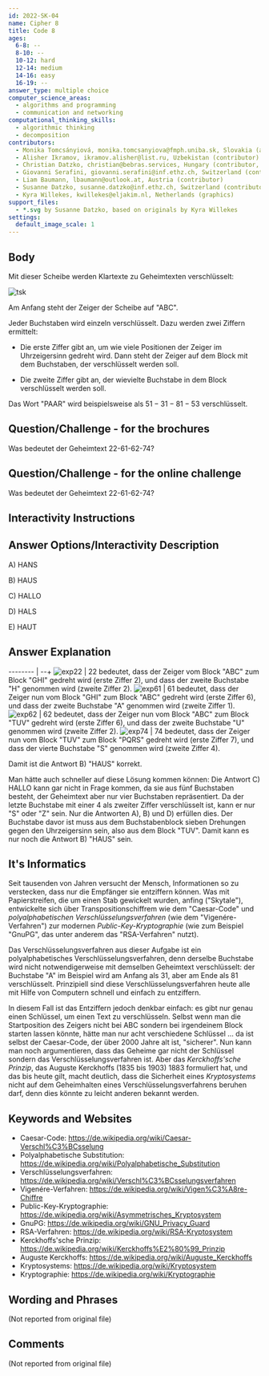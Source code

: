 ```yaml
---
id: 2022-SK-04
name: Cipher 8
title: Code 8
ages:
  6-8: --
  8-10: --
  10-12: hard
  12-14: medium
  14-16: easy
  16-19: --
answer_type: multiple choice
computer_science_areas:
  - algorithms and programming
  - communication and networking
computational_thinking_skills:
  - algorithmic thinking
  - decomposition
contributors:
  - Monika Tomcsányiová, monika.tomcsanyiova@fmph.uniba.sk, Slovakia (author)
  - Alisher Ikramov, ikramov.alisher@list.ru, Uzbekistan (contributor)
  - Christian Datzko, christian@bebras.services, Hungary (contributor, translation from English into German)
  - Giovanni Serafini, giovanni.serafini@inf.ethz.ch, Switzerland (contributor)
  - Liam Baumann, lbaumann@outlook.at, Austria (contributor)
  - Susanne Datzko, susanne.datzko@inf.ethz.ch, Switzerland (contributor, graphics)
  - Kyra Willekes, kwillekes@eljakim.nl, Netherlands (graphics)
support_files:
  - *.svg by Susanne Datzko, based on originals by Kyra Willekes
settings:
  default_image_scale: 1
---
```


[tsk]: graphics/2022-SK-04-taskbody-compatible.svg "Scheibe zum Verschlüsseln"
[exp22]: graphics/2022-SK-04-explanation22.svg "Code 22 bedeutet H (150px)"
[exp61]: graphics/2022-SK-04-explanation61.svg "Code 61 bedeutet A (150px)"
[exp62]: graphics/2022-SK-04-explanation62.svg "Code 62 bedeutet U (150px)"
[exp74]: graphics/2022-SK-04-explanation74.svg "Code 74 bedeutet S (150px)"


## Body

Mit dieser Scheibe werden Klartexte zu Geheimtexten verschlüsselt:

![tsk]

Am Anfang steht der Zeiger der Scheibe auf "ABC".

Jeder Buchstaben wird einzeln verschlüsselt. Dazu werden zwei Ziffern ermittelt:

 - Die erste Ziffer gibt an, um wie viele Positionen der Zeiger im Uhrzeigersinn gedreht wird. Dann steht der Zeiger auf dem Block mit dem Buchstaben, der verschlüsselt werden soll.

 - Die zweite Ziffer gibt an, der wievielte Buchstabe in dem Block verschlüsselt werden soll.

Das Wort "PAAR" wird beispielsweise als $51-31-81-53$ verschlüsselt.


## Question/Challenge - for the brochures

Was bedeutet der Geheimtext 22-61-62-74?


## Question/Challenge - for the online challenge

Was bedeutet der Geheimtext 22-61-62-74?


## Interactivity Instructions

<!-- empty -->

## Answer Options/Interactivity Description

A) HANS

B) HAUS

C) HALLO

D) HALS

E) HAUT


## Answer Explanation

-------- | --+
![exp22] | 22 bedeutet, dass der Zeiger vom Block "ABC" zum Block "GHI" gedreht wird (erste Ziffer 2), und dass der zweite Buchstabe "H" genommen wird (zweite Ziffer 2).
![exp61] | 61 bedeutet, dass der Zeiger nun vom Block "GHI" zum Block "ABC" gedreht wird (erste Ziffer 6), und dass der zweite Buchstabe "A" genommen wird (zweite Ziffer 1).
![exp62] | 62 bedeutet, dass der Zeiger nun vom Block "ABC" zum Block "TUV" gedreht wird (erste Ziffer 6), und dass der zweite Buchstabe "U" genommen wird (zweite Ziffer 2).
![exp74] | 74 bedeutet, dass der Zeiger nun vom Block "TUV" zum Block "PQRS" gedreht wird (erste Ziffer 7), und dass der vierte Buchstabe "S" genommen wird (zweite Ziffer 4).

Damit ist die Antwort B) "HAUS" korrekt.

Man hätte auch schneller auf diese Lösung kommen können: Die Antwort C) HALLO kann gar nicht in Frage kommen, da sie aus fünf Buchstaben besteht, der Geheimtext aber nur vier Buchstaben repräsentiert. Da der letzte Buchstabe mit einer 4 als zweiter Ziffer verschlüsselt ist, kann er nur "S" oder "Z" sein. Nur die Antworten A), B) und D) erfüllen dies. Der Buchstabe davor ist muss aus dem Buchstabenblock sieben Drehungen gegen den Uhrzeigersinn sein, also aus dem Block "TUV". Damit kann es nur noch die Antwort B) "HAUS" sein.


## It's Informatics

Seit tausenden von Jahren versucht der Mensch, Informationen so zu verstecken, dass nur die Empfänger sie entziffern können. Was mit Papierstreifen, die um einen Stab gewickelt wurden, anfing ("Skytale"), entwickelte sich über Transpositionschiffrem wie dem "Caesar-Code" und _polyalphabetischen_ _Verschlüsselungsverfahren_ (wie dem "Vigenére-Verfahren") zur modernen _Public-Key-Kryptographie_ (wie zum Beispiel "GnuPG", das unter anderem das "RSA-Verfahren" nutzt).

Das Verschlüsselungsverfahren aus dieser Aufgabe ist ein polyalphabetisches Verschlüsselungsverfahren, denn derselbe Buchstabe wird nicht notwendigerweise mit demselben Geheimtext verschlüsselt: der Buchstabe "A" im Beispiel wird am Anfang als 31, aber am Ende als 81 verschlüsselt. Prinzipiell sind diese Verschlüsselungsverfahren heute alle mit Hilfe von Computern schnell und einfach zu entziffern.

In diesem Fall ist das Entziffern jedoch denkbar einfach: es gibt nur genau einen Schlüssel, um einen Text zu verschlüsseln. Selbst wenn man die Startposition des Zeigers nicht bei ABC sondern bei irgendeinem Block starten lassen könnte, hätte man nur acht verschiedene Schlüssel … da ist selbst der Caesar-Code, der über 2000 Jahre alt ist, "sicherer". Nun kann man noch argumentieren, dass das Geheime gar nicht der Schlüssel sondern das Verschlüsselungsverfahren ist. Aber das _Kerckhoffs'sche Prinzip_, das Auguste Kerckhoffs (1835 bis 1903) 1883 formuliert hat, und das bis heute gilt, macht deutlich, dass die Sicherheit eines _Kryptosystems_ nicht auf dem Geheimhalten eines Verschlüsselungsverfahrens beruhen darf, denn dies könnte zu leicht anderen bekannt werden.


## Keywords and Websites

 - Caesar-Code: https://de.wikipedia.org/wiki/Caesar-Verschl%C3%BCsselung
 - Polyalphabetische Substitution: https://de.wikipedia.org/wiki/Polyalphabetische_Substitution
 - Verschlüsselungsverfahren: https://de.wikipedia.org/wiki/Verschl%C3%BCsselungsverfahren
 - Vigenére-Verfahren: https://de.wikipedia.org/wiki/Vigen%C3%A8re-Chiffre
 - Public-Key-Kryptographie: https://de.wikipedia.org/wiki/Asymmetrisches_Kryptosystem
 - GnuPG: https://de.wikipedia.org/wiki/GNU_Privacy_Guard
 - RSA-Verfahren: https://de.wikipedia.org/wiki/RSA-Kryptosystem
 - Kerckhoffs'sche Prinzip: https://de.wikipedia.org/wiki/Kerckhoffs%E2%80%99_Prinzip
 - Auguste Kerckhoffs: https://de.wikipedia.org/wiki/Auguste_Kerckhoffs
 - Kryptosystems: https://de.wikipedia.org/wiki/Kryptosystem
 - Kryptographie: https://de.wikipedia.org/wiki/Kryptographie
 

## Wording and Phrases

(Not reported from original file)


## Comments

(Not reported from original file)
